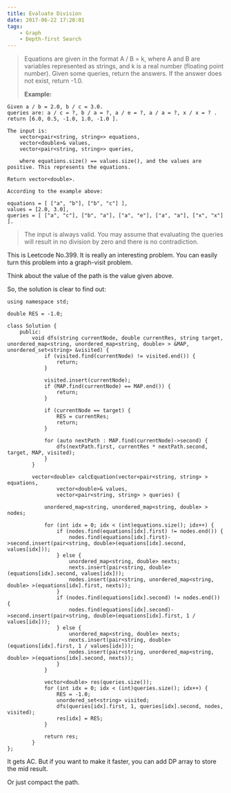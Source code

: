 ```yaml
---
title: Evaluate Division
date: 2017-06-22 17:28:01
tags:
    - Graph
    - Depth-first Search
---
```


> Equations are given in the format A / B = k, where A and B are variables represented as strings, and k is a real number (floating point number). Given some queries, return the answers. If the answer does not exist, return -1.0.
>
> **Example:**
```
Given a / b = 2.0, b / c = 3.0.
queries are: a / c = ?, b / a = ?, a / e = ?, a / a = ?, x / x = ? .
return [6.0, 0.5, -1.0, 1.0, -1.0 ].

The input is:
    vector<pair<string, string>> equations,
    vector<double>& values,
    vector<pair<string, string>> queries,

    where equations.size() == values.size(), and the values are positive. This represents the equations.

Return vector<double>.

According to the example above:

equations = [ ["a", "b"], ["b", "c"] ],
values = [2.0, 3.0],
queries = [ ["a", "c"], ["b", "a"], ["a", "e"], ["a", "a"], ["x", "x"] ].
```
> The input is always valid. You may assume that evaluating the queries will result in no division by zero and there is no contradiction.

<!--more-->

This is Leetcode No.399. It is really an interesting problem. You can easily turn this problem into a graph-visit problem.

Think about the value of the path is the value given above.

So, the solution is clear to find out:

```
using namespace std;

double RES = -1.0;

class Solution {
    public:
        void dfs(string currentNode, double currentRes, string target, unordered_map<string, unordered_map<string, double> > &MAP, unordered_set<string> &visited) {
            if (visited.find(currentNode) != visited.end()) {
                return;
            }

            visited.insert(currentNode);
            if (MAP.find(currentNode) == MAP.end()) {
                return;
            }

            if (currentNode == target) {
                RES = currentRes;
                return;
            }

            for (auto nextPath : MAP.find(currentNode)->second) {
                dfs(nextPath.first, currentRes * nextPath.second, target, MAP, visited);
            }
        }

        vector<double> calcEquation(vector<pair<string, string> > equations,
                vector<double>& values,
                vector<pair<string, string> > queries) {

            unordered_map<string, unordered_map<string, double> > nodes;

            for (int idx = 0; idx < (int)equations.size(); idx++) {
                if (nodes.find(equations[idx].first) != nodes.end()) {
                    nodes.find(equations[idx].first)->second.insert(pair<string, double>(equations[idx].second, values[idx]));
                } else {
                    unordered_map<string, double> nexts;
                    nexts.insert(pair<string, double>(equations[idx].second, values[idx]));
                    nodes.insert(pair<string, unordered_map<string, double> >(equations[idx].first, nexts));
                }
                if (nodes.find(equations[idx].second) != nodes.end()) {
                    nodes.find(equations[idx].second)->second.insert(pair<string, double>(equations[idx].first, 1 / values[idx]));
                } else {
                    unordered_map<string, double> nexts;
                    nexts.insert(pair<string, double>(equations[idx].first, 1 / values[idx]));
                    nodes.insert(pair<string, unordered_map<string, double> >(equations[idx].second, nexts));
                }
            }

            vector<double> res(queries.size());
            for (int idx = 0; idx < (int)queries.size(); idx++) {
                RES = -1.0;
                unordered_set<string> visited;
                dfs(queries[idx].first, 1, queries[idx].second, nodes, visited);
                res[idx] = RES;
            }

            return res;
        }
};
```

It gets AC. But if you want to make it faster, you can add DP array to store the mid result.

Or just compact the path.
